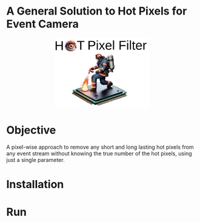# A General Solution to Hot Pixels for Event Camera

<p align="center" width="100%">
    <img width="50%" src="images/hot_pixel_package_logo2.png">
</p>

# Objective

A pixel-wise approach to remove any short and long lasting hot pixels from any event stream without knowing the true number of the hot pixels, using just a single parameter.

# Installation


# Run

